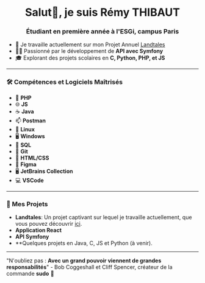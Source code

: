 <h1 align="center">Salut👋, je suis Rémy THIBAUT</h1>
<h3 align="center">Étudiant en première année à l'ESGi, campus Paris</h3>

- 🌱 Je travaille actuellement sur mon Projet Annuel [Landtales](https://github.com/Hitoyu22/Landtales)
- 🧑‍💻 Passionné par le développement de **API avec Symfony**
- 🎓 Explorant des projets scolaires en **C, Python, PHP, et JS**

---

### 🛠️ Compétences et Logiciels Maîtrisés

- 🐘 **PHP**
- 🌐 **JS**
- ☕ **Java**
- 📫 **Postman**
- 🐧 **Linux**
- 🖥️ **Windows**
- 🐬 **SQL**
- 🐙 **Git**
- 🔧 **HTML/CSS**
- 🎨 **Figma**
- 🖥️ **JetBrains Collection**
- 💻 **VSCode**

---

### 🚀 Mes Projets

- **Landtales**: Un projet captivant sur lequel je travaille actuellement, que vous pouvez découvrir [ici](https://github.com/Hitoyu22/Landtales).
- **Application React**
- **API Symfony**
- **Quelques projets en Java, C, JS et Python (à venir).

---

"N'oubliez pas : **Avec un grand pouvoir viennent de grandes responsabilités**" - Bob Coggeshall et Cliff Spencer, créateur de la commande **sudo** 🐧

